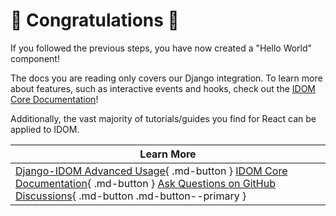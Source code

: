 # :confetti_ball: Congratulations :confetti_ball:

If you followed the previous steps, you have now created a "Hello World" component!

The docs you are reading only covers our Django integration. To learn more about features, such as interactive events and hooks, check out the [IDOM Core Documentation](https://idom-docs.herokuapp.com/docs/guides/creating-interfaces/index.html)!

Additionally, the vast majority of tutorials/guides you find for React can be applied to IDOM.

| Learn More |
| --- |
| [Django-IDOM Advanced Usage](../features/components.md){ .md-button } [IDOM Core Documentation](https://idom-docs.herokuapp.com/docs/guides/creating-interfaces/index.html){ .md-button } [Ask Questions on GitHub Discussions](https://github.com/idom-team/idom/discussions){ .md-button .md-button--primary } |
